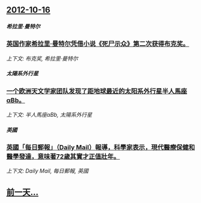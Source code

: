 ## [2012-10-16](/news/2012/10/16/index.md)

##### 希拉里·曼特尔
### [英国作家希拉里·曼特尔凭借小说《死尸示众》第二次获得布克奖。](/news/2012/10/16/英国作家希拉里-曼特尔凭借小说-死尸示众-第二次获得布克奖.md)
_上下文: 布克奖, 希拉里·曼特尔_

##### 太陽系外行星
### [ 一个欧洲天文学家团队发现了距地球最近的太阳系外行星半人馬座αBb。](/news/2012/10/16/一个欧洲天文学家团队发现了距地球最近的太阳系外行星半人馬座αBb.md)
_上下文: 半人馬座αBb, 太陽系外行星_

##### 英國
### [ 英國「每日郵報」（Daily Mail）報導，科學家表示，現代醫療保健和醫學發達，意味著72歲其實才正值壯年。](/news/2012/10/16/英國-每日郵報-Daily-Mail-報導-科學家表示-現代醫療保健和醫學發達-意味著72歲其實才正值壯年.md)
_上下文: Daily Mail, 每日郵報, 英國_

## [前一天...](/news/2012/10/15/index.md)

